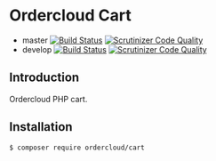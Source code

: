 # Ordercloud Cart
* master [![Build Status](https://travis-ci.org/ordercloud/cart.svg?branch=master)](https://travis-ci.org/ordercloud/cart) [![Scrutinizer Code Quality](https://scrutinizer-ci.com/g/ordercloud/cart/badges/quality-score.png?b=master)](https://scrutinizer-ci.com/g/ordercloud/cart/?branch=master)
* develop [![Build Status](https://travis-ci.org/ordercloud/cart.svg?branch=develop)](https://travis-ci.org/ordercloud/cart) [![Scrutinizer Code Quality](https://scrutinizer-ci.com/g/ordercloud/cart/badges/quality-score.png?b=develop)](https://scrutinizer-ci.com/g/ordercloud/cart/?branch=develop)

## Introduction
Ordercloud PHP cart.

## Installation
```sh
$ composer require ordercloud/cart
```
